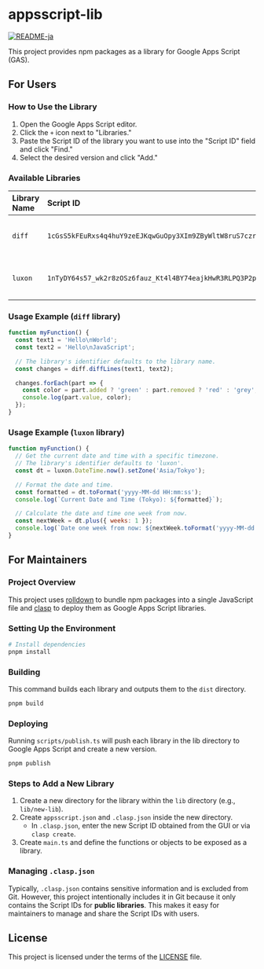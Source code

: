 # appsscript-lib

[![README-ja](https://img.shields.io/badge/%E6%97%A5%E6%9C%AC%E8%AA%9E-blue?logo=ReadMe)](./README.ja.md)

This project provides npm packages as a library for Google Apps Script (GAS).

## For Users

### How to Use the Library

1. Open the Google Apps Script editor.
2. Click the `+` icon next to "Libraries."
3. Paste the Script ID of the library you want to use into the "Script ID" field and click "Find."
4. Select the desired version and click "Add."

### Available Libraries

| Library Name | Script ID | Description | Official Website |
| :--- | :--- | :--- | :--- |
| `diff` | `1cGsS5kFEuRxs4q4huY9zeEJKqwGuOpy3XIm9ZByWltW8ruS7czrMz1Rx` | A library to compare text differences | [diff](https://github.com/kpdecker/jsdiff) |
| `luxon` | `1nTyDY64s57_wk2r8zOSz6fauz_Kt4l4BY74eajkHwR3RLPQ3P2p6PtN5` | A library for working with dates and times | [luxon](https://moment.github.io/luxon) |

### Usage Example (`diff` library)

```js
function myFunction() {
  const text1 = 'Hello\nWorld';
  const text2 = 'Hello\nJavaScript';

  // The library's identifier defaults to the library name.
  const changes = diff.diffLines(text1, text2);

  changes.forEach(part => {
    const color = part.added ? 'green' : part.removed ? 'red' : 'grey';
    console.log(part.value, color);
  });
}
```

### Usage Example (`luxon` library)

```js
function myFunction() {
  // Get the current date and time with a specific timezone.
  // The library's identifier defaults to 'luxon'.
  const dt = luxon.DateTime.now().setZone('Asia/Tokyo');

  // Format the date and time.
  const formatted = dt.toFormat('yyyy-MM-dd HH:mm:ss');
  console.log(`Current Date and Time (Tokyo): ${formatted}`);

  // Calculate the date and time one week from now.
  const nextWeek = dt.plus({ weeks: 1 });
  console.log(`Date one week from now: ${nextWeek.toFormat('yyyy-MM-dd')}`);
}
```

## For Maintainers

### Project Overview

This project uses [rolldown](https://rolldown.rs/) to bundle npm packages into a single JavaScript file and [clasp](https://github.com/google/clasp) to deploy them as Google Apps Script libraries.

### Setting Up the Environment

```bash
# Install dependencies
pnpm install
```

### Building

This command builds each library and outputs them to the `dist` directory.

```bash
pnpm build
```

### Deploying

Running `scripts/publish.ts` will push each library in the lib directory to Google Apps Script and create a new version.

```bash
pnpm publish
```

### Steps to Add a New Library

1. Create a new directory for the library within the `lib` directory (e.g., `lib/new-lib`).
2. Create `appsscript.json` and `.clasp.json` inside the new directory.
   - In `.clasp.json`, enter the new Script ID obtained from the GUI or via `clasp create`.
3. Create `main.ts` and define the functions or objects to be exposed as a library.

### Managing `.clasp.json`

Typically, `.clasp.json` contains sensitive information and is excluded from Git. However, this project intentionally includes it in Git because it only contains the Script IDs for **public libraries**. This makes it easy for maintainers to manage and share the Script IDs with users.

## License

This project is licensed under the terms of the [LICENSE](./LICENSE) file.
